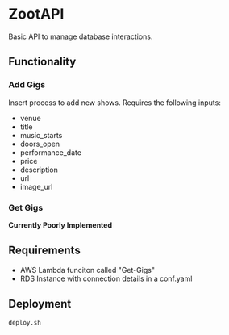 # ZootAPI

Basic API to manage database interactions. 

## Functionality

### Add Gigs
Insert process to add new shows. Requires the following inputs:
- venue    
- title    
- music_starts    
- doors_open    
- performance_date    
- price    
- description    
- url    
- image_url 




### Get Gigs
**Currently Poorly Implemented**



## Requirements
- AWS Lambda funciton called "Get-Gigs"
- RDS Instance with connection details in a conf.yaml


## Deployment

```shell
deploy.sh
```